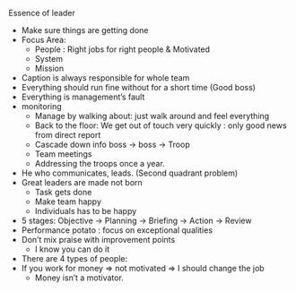 Essence of leader

- Make sure things are getting done
- Focus Area: 
  - People : Right jobs for right people & Motivated
  - System 
  - Mission
- Caption is always responsible for whole team
- Everything should run fine without for a short time (Good boss)
- Everything is management’s fault
- monitoring
  - Manage by walking about: just walk around and feel everything
  - Back to the floor: We get out of touch very quickly : only good news from direct report
  - Cascade down info boss -> boss -> Troop
  - Team meetings 
  - Addressing the troops once a year.
- He who communicates, leads. (Second quadrant problem)
- Great leaders are made not born
  - Task gets done
  - Make team happy
  - Individuals has to be happy
- 5 stages: Objective -> Planning -> Briefing -> Action -> Review
- Performance potato : focus on exceptional qualities
- Don’t mix praise with improvement points
  - I know you can do it
- There are 4 types of people:
- If you work for money => not motivated => I should change the job
  - Money isn’t a motivator. 